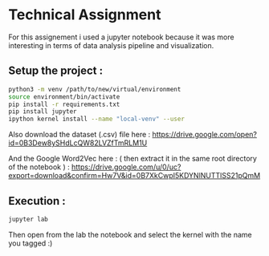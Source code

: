 # Technical Assignment
For this assignement i used a jupyter notebook because it was more interesting in terms of data analysis pipeline and visualization.

## Setup the project :
```bash
python3 -m venv /path/to/new/virtual/environment
source environment/bin/activate
pip install -r requirements.txt
pip install jupyter
ipython kernel install --name "local-venv" --user
```

Also download the dataset (.csv) file here :
https://drive.google.com/open?id=0B3Dew8ySHdLcQW82LVZfTmRLM1U

And the Google Word2Vec here : ( then extract it in the same root directory of the notebook ) :
https://drive.google.com/u/0/uc?export=download&confirm=Hw7V&id=0B7XkCwpI5KDYNlNUTTlSS21pQmM
## Execution :
```bash
jupyter lab
```
Then open from the lab the notebook and select the kernel with the name you tagged :)
